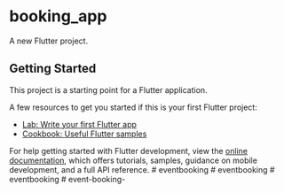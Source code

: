 # booking_app

A new Flutter project.

## Getting Started

This project is a starting point for a Flutter application.

A few resources to get you started if this is your first Flutter project:

- [Lab: Write your first Flutter app](https://docs.flutter.dev/get-started/codelab)
- [Cookbook: Useful Flutter samples](https://docs.flutter.dev/cookbook)

For help getting started with Flutter development, view the
[online documentation](https://docs.flutter.dev/), which offers tutorials,
samples, guidance on mobile development, and a full API reference.
#   e v e n t b o o k i n g  
 #   e v e n t b o o k i n g  
 #   e v e n t b o o k i n g  
 #   e v e n t - b o o k i n g -  
 